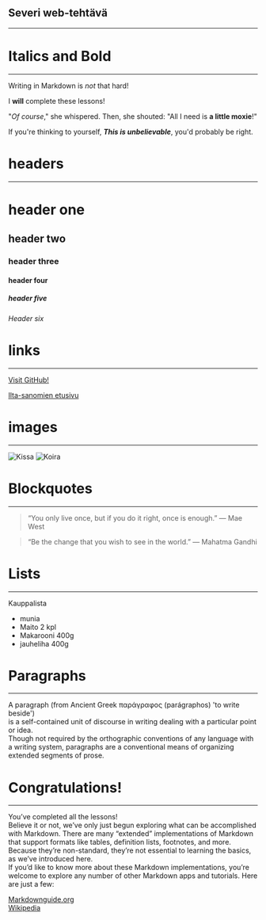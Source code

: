 ## Severi web-tehtävä
-------------------

# Italics and Bold
-------------------
Writing in Markdown is _not_ that hard!

I **will** complete these lessons!

"_Of course_," she whispered. Then, she shouted: "All I need is **a little moxie**!"

If you're thinking to yourself, **_This is unbelievable_**, you'd probably be right.


# headers 
-------------------
# header one
## header two
### header three
#### header four 
##### header five 
###### Header six 


# links
-------------------
[Visit GitHub!](https://github.com/)


[Ilta-sanomien etusivu](https://www.is.fi/)




# images
-------------------
![Kissa](https://www.zooplus.fi/tietonurkka/wp-content/uploads/2022/07/kissa-hyppaa-768x513.jpeg)
![Koira](https://assets.apu.fi/vqd9tl2q3uk2/4ufe7hNnT2QIKoGsOq4iAs/5548840005f4283a91427520f9e9b8e1/Fotolia_212879665_Subscription_XL_wMB3K.jpg?w=2928&h=5205&fit=crop-center&q=75)


# Blockquotes
-------------------
> “You only live once, but if you do it right, once is enough.”
― Mae West


>“Be the change that you wish to see in the world.”
― Mahatma Gandhi


# Lists
-------------------

Kauppalista

* munia
* Maito 2 kpl 
* Makarooni 400g
* jauheliha 400g


# Paragraphs
-------------------
A paragraph (from Ancient Greek παράγραφος (parágraphos) 'to write beside')  
is a self-contained unit of discourse in writing dealing with a particular point or idea.  
Though not required by the orthographic conventions of any language with a writing system, paragraphs are a conventional means of organizing extended segments of prose.  


# Congratulations!
-------------------
You’ve completed all the lessons!  
Believe it or not, we’ve only just begun exploring what can be accomplished with Markdown. There are many “extended” implementations of Markdown that support formats like tables, definition lists, footnotes, and more. Because they’re non-standard, they’re not essential to learning the basics, as we’ve introduced here.  
If you’d like to know more about these Markdown implementations, you’re welcome to explore any number of other Markdown apps and tutorials. Here are just a few:  

[Markdownguide.org](https://www.markdownguide.org/)  
[Wikipedia](https://en.wikipedia.org/wiki/Markdown#Example)  






